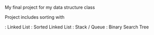
My final project for my data structure class

Project includes sorting with
  
  : Linked List
  : Sorted Linked List
  : Stack / Queue
  : Binary Search Tree
